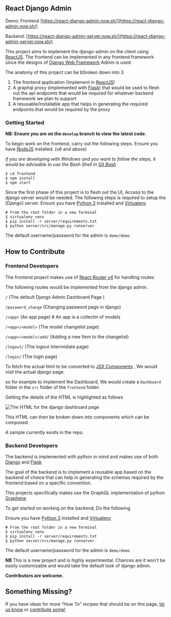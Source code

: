 ## React Django Admin

Demo: 
Frontend [https://react-django-admin.now.sh/](https://react-django-admin.now.sh/)
 
 Backend: [https://react-django-admin-server.now.sh/](https://react-django-admin-server.now.sh/)

This project aims to implement the django-admin on the client using [ReactJS](https://facebook.github.io/react/). The frontend can be implemented in any frontend framework since the designs of [Django Web Framework](https://www.djangoproject.com/) Admin is used

The anatomy of this project can be bSroken down into 3 
1. The frontend application (Implement in [ReactJS](https://facebook.github.io/react/))
2. A graphql proxy (implemented with [Flask](http://flask.pocoo.org/)) that would be used to flesh out the api endpoints that would be required for whatever backend framework we plan to support
3. A resusable/installable app that helps in generating the required endpoints that would be required by the proxy

### Getting Started

**NB: Ensure you are on the `develop` branch to view the latest code.**

To begin work on the frontend, carry out the following steps.
Ensure you have [NodeJS](https://nodejs.org/en/) installed. (v6 and above) 

*if you are developing with Windows and you want to follow the steps, it would be advisable to use the Bash Shell in [Git Bash](https://git-scm.com/downloads)*

    $ cd frontend
    $ npm install
    $ npm start

Since the first phase of this project is to flesh out the UI, Access to the django server would be needed. The following steps is required to setup the [Django] server.
Ensure you have [Python 3](https://www.python.org/downloads/) installed and [Virtualenv](https://virtualenv.pypa.io/en/stable/)

    # From the root folder in a new Terminal
    $ virtualenv venv
    $ pip install -r server/requirements.txt
    $ python server/src/manage.py runserver

The default username/password for the admin is `demo/demo`

## How to Contribute
### Frontend Developers
The frontend project makes use of [React Router v4](https://reacttraining.com/react-router/web/guides/philosophy) for handling routes 

The following routes would be implemented from the django admin.

`/` (The default Django Admin Dashboard Page )

`/password_change` (Changing password page in django)

`/<app>` (An app page) # An app is a collectin of models

`/<app>/<model>` (The model changelist page)

`/<app>/<model>/add/` (Adding a new Item to the changelist)

`/logout/` (The logout intermidiate page)

`/login/` (The login page)

To fetch the actual html to be converted to [JSX Components](https://facebook.github.io/react/docs/jsx-in-depth.html) , We would visit the actual django page.

so for example to implement the Dashboard, We would create a `Dashboard` folder in the `src` folder of the `frontend` folder.

Getting the details of the HTML is highlighted as follows

![The HTML for the django dashboard page](/docs/dashboard.PNG)

This HTML can then be broken down into components which can be composed. 

A sample currently exists in the repo.

### Backend Developers
The backend is implemented with python in mind and makes use of both [Django]() and [Flask]()

The goal of the backend is to implement a reusable app based on the backend of choice that can help in generating the schemas required by the frontend based on a specific convention.

This projects specifically makes use the GraphQL implementation of python [Graphene]()

To get started on working on the backend, Do the following

Ensure you have [Python 3](https://www.python.org/downloads/) installed and [Virtualenv](https://virtualenv.pypa.io/en/stable/)

    # From the root folder in a new Terminal
    $ virtualenv venv
    $ pip install -r server/requirements.txt
    $ python server/src/manage.py runserver

The default username/password for the admin is `demo/demo`

**NB**
This is a new project and is highly experimental. Chances are it won't be easily customizable and would take the default look of django admin.

**Contributors are welcome.**

## Something Missing?

If you have ideas for more “How To” recipes that should be on this page, [let us know](https://github.com/gbozee/react-django-admin/issues) or [contribute some!](https://github.com/gbozee/react-django-admin/blob/master/README.md)
